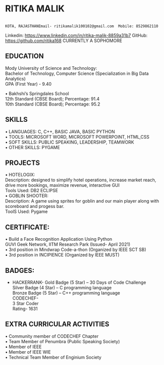 # RITIKA MALIK
                                                                                                                                                                                                    KOTA, RAJASTHANEmail- ritikamalik100102@gmail.com  Mobile: 8529862110
Linkedin:  https://www.linkedin.com/in/ritika-malik-8859a31b7     GitHub: https://github.com/ritika168
CURRENTLY A SOPHOMORE
 

## EDUCATION
Mody University of Science and Technology:   
Bachelor of Technology, Computer Science (Specialization in Big Data Analytics)  
GPA (First Year) - 9.40   

•	Bakhshi’s Springdales School  
12th Standard (CBSE Board); Percentage: 91.4  
10th Standard (CBSE Board); Percentage: 95.2  

## SKILLS  

•	LANGUAGES: C, C++, BASIC JAVA, BASIC PYTHON  
•	TOOLS: MICROSOFT WORD, MICROSOFT POWERPOINT, HTML,CSS    
•	SOFT SKILLS: PUBLIC SPEAKING, LEADERSHIP, TEAMWORK  
•	OTHER SKILLS: PYGAME  

## PROJECTS  
•	HOTELOGIX:   
Description: designed to simplify hotel operations, increase market reach, drive more bookings, maximize revenue, interactive GUI  
Tools Used: DB2 ECLIPSE    
•	GOBLIN SHOOTER:   
Description: A game using sprites for goblin and our main player along with scoreboard and progess bar.  
ToolS Used: Pygame  


## CERTIFICATE:   
•	Build a Face Recognition Application Using Python    
                         GUVI Geek Network, IITM Research Park (Issued- April 2021)  
•	3rd position in Mindwrap Code-a-thon (Organized by IEEE SCT SB)  
•	3rd position in INCIPIENCE  (Organized by IEEE MUST)  

## BADGES:
*   HACKERRANK-
                         Gold Badge (5 Star) – 30 Days of Code Challenge   
                         Silver Badge (4 Star) – C programming language  
                         Bronze Badge (5 Star) – C++ programming language    
                         CODECHEF-    
                          3 Star Coder  
                          Rating- 1631  

## EXTRA CURRICULAR ACTIVITIES  

•	Community member of CODECHEF<MUST> Chapter   
•	Team Member of Penumbra (Public Speaking Society)  
•	Member of IEEE  
•	Member of IEEE WIE  
•	Technical Team Member of Enginium Society  
 
